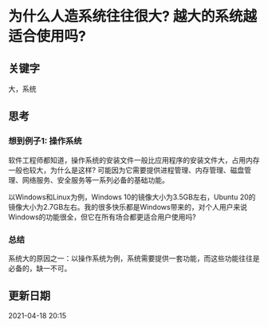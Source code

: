 # 为什么人造系统往往很大? 越大的系统越适合使用吗?

## 关键字
大，系统

## 思考
### 想到例子1: 操作系统
软件工程师都知道，操作系统的安装文件一般比应用程序的安装文件大，占用内存一般也较大，为什么是这样? 可能因为它需要提供进程管理、内存管理、磁盘管理、网络服务、安全服务等一系列必备的基础功能。

以Windows和Linux为例，Windows 10的镜像大小为3.5GB左右，Ubuntu 20的镜像大小为2.7GB左右。我的很多快乐都是Windows带来的，对个人用户来说Windows的功能很全，但它在所有场合都更适合用户使用吗?

### 总结
系统大的原因之一：以操作系统为例，系统需要提供一套功能，而这些功能往往是必备的，缺一不可。

## 更新日期
2021-04-18 20:15